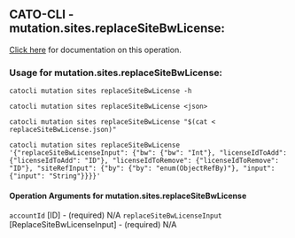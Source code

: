 
## CATO-CLI - mutation.sites.replaceSiteBwLicense:
[Click here](https://api.catonetworks.com/documentation/#mutation-replaceSiteBwLicense) for documentation on this operation.

### Usage for mutation.sites.replaceSiteBwLicense:

`catocli mutation sites replaceSiteBwLicense -h`

`catocli mutation sites replaceSiteBwLicense <json>`

`catocli mutation sites replaceSiteBwLicense "$(cat < replaceSiteBwLicense.json)"`

`catocli mutation sites replaceSiteBwLicense '{"replaceSiteBwLicenseInput": {"bw": {"bw": "Int"}, "licenseIdToAdd": {"licenseIdToAdd": "ID"}, "licenseIdToRemove": {"licenseIdToRemove": "ID"}, "siteRefInput": {"by": {"by": "enum(ObjectRefBy)"}, "input": {"input": "String"}}}}'`

#### Operation Arguments for mutation.sites.replaceSiteBwLicense ####
`accountId` [ID] - (required) N/A 
`replaceSiteBwLicenseInput` [ReplaceSiteBwLicenseInput] - (required) N/A 
